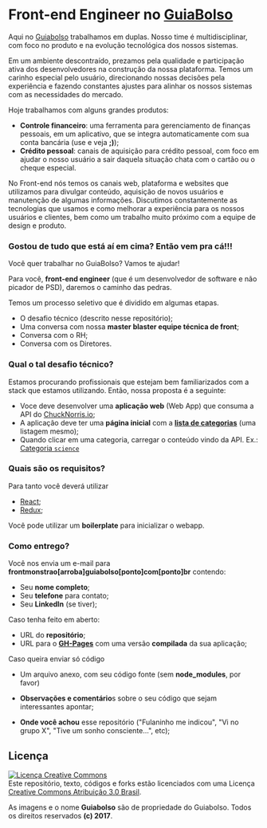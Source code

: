 # Front-end Engineer no [GuiaBolso](https://www.guiabolso.com.br)

Aqui no [Guiabolso](https://www.guiabolso.com.br) trabalhamos em duplas. Nosso time é multidisciplinar, com foco no produto e na evolução tecnológica dos nossos sistemas. 

Em um ambiente descontraído, prezamos pela qualidade e participação ativa dos desenvolvedores na construção da nossa plataforma. Temos um carinho especial pelo usuário, direcionando nossas decisões pela experiência e fazendo constantes ajustes para alinhar os nossos sistemas com as necessidades do mercado.

Hoje trabalhamos com alguns grandes produtos:

- **Controle financeiro**: uma ferramenta para gerenciamento de finanças pessoais, em um aplicativo, que se integra automaticamente com sua conta bancária (use e veja **;)**);
- **Crédito pessoal**: canais de aquisição para crédito pessoal, com foco em ajudar o nosso usuário a sair daquela situação chata com o cartão ou o cheque especial.

No Front-end nós temos os canais web, plataforma e websites que utilizamos para divulgar conteúdo, aquisição de novos usuários e manutenção de algumas informações. Discutimos constantemente as tecnologias que usamos e como melhorar a experiência para os nossos usuários e clientes, bem como um trabalho muito próximo com a equipe de design e produto.

### Gostou de tudo que está aí em cima? Então vem pra cá!!!

Você quer trabalhar no GuiaBolso? Vamos te ajudar!

Para você, **front-end engineer** (que é um desenvolvedor de software e não picador de PSD), daremos o caminho das pedras.

Temos um processo seletivo que é dividido em algumas etapas. 

- O desafio técnico (descrito nesse repositório);
- Uma conversa com nossa **master blaster equipe técnica de front**;
- Conversa com o RH;
- Conversa com os Diretores.

### Qual o tal desafio técnico?

Estamos procurando profissionais que estejam bem familiarizados com a stack que estamos utilizando. Então, nossa proposta é a seguinte:

- Voce deve desenvolver uma **aplicação web** (Web App) que consuma a API do [ChuckNorris.io](https://api.chucknorris.io/);
- A aplicação deve ter uma **página inicial** com a [**lista de categorias**](https://api.chucknorris.io/jokes/categories) (uma listagem mesmo);
- Quando clicar em uma categoria, carregar o conteúdo vindo da API. Ex.: [Categoria `science`](https://api.chucknorris.io/jokes/random?category=science)

### Quais são os requisitos?

Para tanto você deverá utilizar

- [React](https://facebook.github.io/react/);
- [Redux](http://redux.js.org/);

Você pode utilizar um **boilerplate** para inicializar o webapp.

### Como entrego?

Você nos envia um e-mail para **frontmonstrao[arroba]guiabolso[ponto]com[ponto]br** contendo:

- Seu **nome completo**;
- Seu **telefone** para contato;
- Seu **LinkedIn** (se tiver);

Caso tenha feito em aberto:
- URL do **repositório**;
- URL para o [**GH-Pages**](https://pages.github.com/) com uma versão **compilada** da sua aplicação;

Caso queira enviar só código
- Um arquivo anexo, com seu código fonte (sem **node_modules**, por favor)

- **Observações e comentário**s sobre o seu código que sejam interessantes apontar;
- **Onde você achou** esse repositório ("Fulaninho me indicou", "Vi no grupo X", "Tive um sonho consciente...", etc);

## Licença

<a rel="license" href="http://creativecommons.org/licenses/by/3.0/br/"><img alt="Licença Creative Commons" style="border-width:0" src="https://i.creativecommons.org/l/by/3.0/br/88x31.png" /></a><br />Este repositório, texto, códigos e forks estão licenciados com uma Licença <a rel="license" href="http://creativecommons.org/licenses/by/3.0/br/">Creative Commons Atribuição 3.0 Brasil</a>.

As imagens e o nome **Guiabolso** são de propriedade do Guiabolso. Todos os direitos reservados **(c) 2017**.
